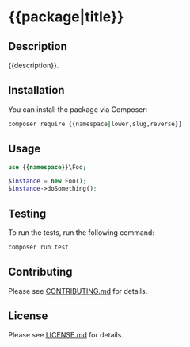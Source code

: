 # {{package|title}}

## Description

{{description}}.

## Installation

You can install the package via Composer:

```bash
composer require {{namespace|lower,slug,reverse}}
```

## Usage

```php
use {{namespace}}\Foo;

$instance = new Foo();
$instance->doSomething();
```

## Testing

To run the tests, run the following command:

```bash
composer run test
```

## Contributing

Please see [CONTRIBUTING.md](CONTRIBUTING.md) for details.

## License

Please see [LICENSE.md](LICENSE.md) for details.
```

